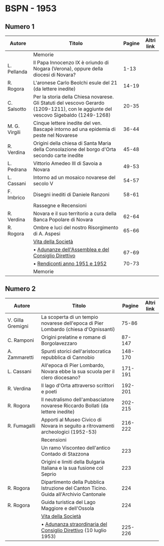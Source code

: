 # BSPN - 1953

## Numero 1

| Autore        | Titolo                                                                                                                              | Pagine | Altri link |
|---------------|-------------------------------------------------------------------------------------------------------------------------------------|--------|------------|
|               | Memorie                                                                                                                             |        |            |
| L. Pellanda   | Il Papa Innocenzo IX è oriundo di Nogara (Verona), oppure della diocesi di Novara?                                                  | 1-13   |            |
| R. Rogora     | L'aronese Carlo Beolchi esule del 21 (da lettere inedite)                                                                           | 14-19  |            |
| C. Salsotto   | Per la storia della Chiesa novarese. Gli Statuti del vescovo Gerardo (1209-1211), con le aggiunte del vescovo Sigebaldo (1249-1268) | 20-35  |            |
| M. G. Virgili | Cinque lettere inedite del ven. Bascapè intorno ad una epidemia di peste nel Novarese                                               | 36-44  |            |
| R. Verdina    | Origini della chiesa di Santa Maria della Consolazione del borgo d'Orta secondo carte inedite                                       | 45-48  |            |
| L. Pedrana    | Vittorio Amedeo III di Savoia a Novara                                                                                              | 49-53  |            |
| L. Cassani    | Intorno ad un mosaico novarese del secolo V                                                                                         | 54-57  |            |
| F. Imbrico    | Disegni inediti di Daniele Ranzoni                                                                                                  | 58-61  |            |
|               | Rassegne e Recensioni                                                                                                               |        |            |
| R. Verdina    | Novara e il suo territorio a cura della Banca Popolare di Novara                                                                    | 62-64  |            |
| R. Rogora     | Ombre e luci del nostro Risorgimento di A. Aspesi                                                                                   | 65-66  |            |
|               | [Vita della Società](http://www.ssno.it/BSPNo/bspn_vita53.html#530-1)                                                               |        |            |
|               | • [Adunanze dell'Assemblea e del Consiglio Direttivo](http://www.ssno.it/BSPNo/bspn_vita53.html#531)                                | 67-69  |            |
|               | • [Rendiconti anno 1951 e 1952](http://www.ssno.it/BSPNo/bspn_vita53.html#532)                                                      | 70-73  |            |
|               | Memorie                                                                                                                             |        |            |

## Numero 2

| Autore            | Titolo                                                                                                             | Pagine  | Altri link |
|-------------------|--------------------------------------------------------------------------------------------------------------------|---------|------------|
| V. Gilla Gremigni | La scoperta di un tempio novarese dell'epoca di Pier Lombardo (chiesa d'Ognissanti)                                | 75-86   |            |
| C. Ramponi        | Origini prelatine e romane di Borgolavezzaro                                                                       | 87-147  |            |
| A. Zammaretti     | Spunti storici dell'aristocratica repubblica di Cannobio                                                           | 148-170 |            |
| L. Cassani        | All'epoca di Pier Lombardo, Novara ebbe la sua scuola per il clero diocesano?                                      | 171-191 |            |
| R. Verdina        | Il lago d'Orta attraverso scrittori e poeti                                                                        | 192-201 |            |
| R. Rogora         | Il neutralismo dell'ambasciatore novarese Riccardo Bollati (da lettere inedite)                                    | 202-215 |            |
| R. Fumagalli      | Apporti al Museo Civico di Novara in seguito a ritrovamenti archeologici (1952-53)                                 | 216-222 |            |
|                   | Recensioni                                                                                                         |         |            |
|                   | Un ramo Visconteo dell'antico Contado di Stazzona                                                                  | 223     |            |
|                   | Origini e limiti della Bulgaria Italiana e la sua fusione col Seprio                                               | 223     |            |
| R. Rogora         | Dipartimento della Pubblica Istruzione del Canton Ticino. Guida all'Archivio Cantonale                             | 224     |            |
| R. Rogora         | Guida turistica del Lago Maggiore e dell'Ossola                                                                    | 224     |            |
|                   | [Vita della Società](http://www.ssno.it/BSPNo/bspn_vita53.html#530-2)                                              |         |            |
|                   | • [Adunanza straordinaria del Consiglio Direttivo](http://www.ssno.it/BSPNo/bspn_vita53.html#533) (10 luglio 1953) | 225-226 |            |

